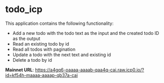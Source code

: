 # todo_icp

This application contains the following functionality:

- Add a new todo with the todo text as the input and the created todo ID as the output
- Read an existing todo by id
- Read all todos with pagination
- Update a todo with the next text and existing id
- Delete a todo by id


**Mainnet URL**: https://a4gq6-oaaaa-aaaab-qaa4q-cai.raw.icp0.io/?id=kf54h-maaaa-aaaap-qb37a-cai
